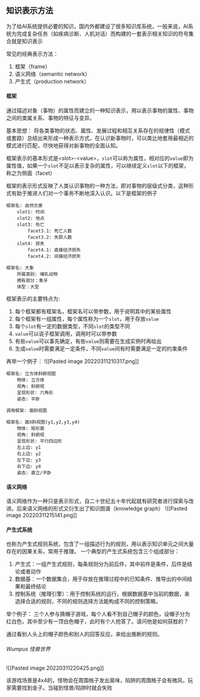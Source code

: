 ## 知识表示方法
为了给AI系统提供必要的知识，国内外都建设了很多知识库系统，一般来说，AI系统为完成复杂任务（如疾病诊断、人机对话）而构建的一套表示相关知识的符号集合就是知识表示

常见的经典表示方法：
1. 框架（frame）
2. 语义网络（semantic network）
3. 产生式（production network）

#### 框架
通过描述对象（事物）的属性而建立的一种知识表示，用以表示事物的属性、事物之间的类属关系、事物的特征与变异。

基本思想：
将各类事物的状态、属性、发展过程和相互关系存在的规律性（模式或套路）总结出来形成一种表示方式，在认识新事物时，可以类比地套用最相近的模式进行匹配，尽快地获得对新事物的全面认知。

框架表示的基本形式是\<slot\>-\<value\>，`slot`可以称为属性，相对应的`value`即为属性值，如果一个`slot`不足以表示复杂的属性，可以继续定义`slot`以下的框架，称之为侧面（facet）

框架的表示形式反映了人类认识事物的一种方法，即对事物的层级式分类，这种形式有助于推进人们对一个事务不断地深入认识。以下是框架的例子

```text
框架名: 自然灾害
	slot1: 时间
	slot2: 地点
	slot3: 伤亡
		facet3.1: 死亡人数
		facet3.2: 失踪人数
	slot4: 损失
		facet4.1: 直接经济损失
		facet4.2: 间接经济损失

框架名: 大象
	所属类别: 哺乳动物
	拥有部分：象牙
	体型：大型
```

框架表示的主要特点为:
1. 每个框架都有框架名，框架名可以带参数，用于说明其中的某些属性
2. 每个框架有一组属性，每个属性称为一个`slot`，用于存放`value`
3. 每个`slot`有一定的数据类型，不同`slot`的类型不同
4. `value`可以说子框架调用，调用时可以带参数
5. 有些`value`可以事先确定，有些`value`则需要在生成实例时再给出
6. 生成`value`时需要满足一定条件，不同`value`间有时需要满足一定的约束条件

再举一个例子：
![[Pasted image 20220311210317.png]]

```text
框架名: 立方体斜俯视图
	物体: 立方体
	视角: 斜俯视
	呈现形状: 六角形
	姿态: 平卧

调用框架: 面斜视图

框架名: 面X斜视图(y1,y2,y3,y4)
	物体: 矩形面
	视角: 斜俯视
	呈现形状: 平行四边形
	左上边: y1
	右上边: y2
	左下边: y3
	右下边: y4
	姿态: 直立/平卧
```

#### 语义网络
语义网络作为一种只是表示形式，自二十世纪五十年代起就有研究者进行探索与改进。后来语义网络的形式又衍生出了知识图谱（knowledge graph）
![[Pasted image 20220311215141.png]]

#### 产生式系统
也称为产生式规则系统，包含了一组描述行为的规则，用以表示知识单元之间大量存在的因果关系，常用于推理。
一个典型的产生式系统包含三个组成部分：
1. 产生式：一组产生式规则，每条规则分为前后件，其中前件是条件，后件是结论或者动作
2. 数据基：一个数据集合，用于存放在推理过程中的已知条件、推导出的中间结果和最终结论
3. 控制系统（推理引擎）：用于控制系统的运行，根据数据基中当前的数据，来选择合适的规则，不同的规则选择方法能构成不同的控制策略。

举个例子：
三个人参与猜帽子游戏，每个人看不到自己帽子的颜色，设帽子分为红白色，其中至少有一顶白色帽子，此时有个人抢答了。请问他是如何获胜的？

通过看别人头上的帽子颜色和别人的回答反应，来给出推断的规则。

###### Wumpus 怪兽世界
![[Pasted image 20220311220425.png]]

该游戏场景是4x4的，怪物会在周围格子发出臭味，陷阱的周围格子会有微风，玩家需要找到金子。当碰到怪兽/陷阱时就会失败